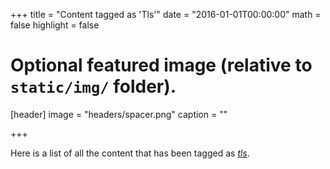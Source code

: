 +++
title = "Content tagged as 'Tls'"
date = "2016-01-01T00:00:00"
math = false
highlight = false

# Optional featured image (relative to `static/img/` folder).
[header]
image = "headers/spacer.png"
caption = ""

+++

Here is a list of all the content that has been tagged as *[tls](https://f1.holisticinfosecforwebdevelopers.com/chap04.html#network-identify-risks-tls-downgrade)*.
